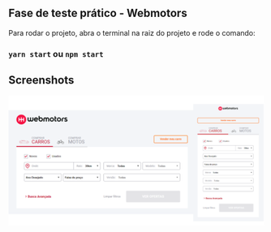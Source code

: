 ## Fase de teste prático - Webmotors

Para rodar o projeto, abra o terminal na raiz do projeto e rode o comando:

### `yarn start` ou `npm start`


## Screenshots

![Project Screenshot](https://github.com/OtavioBraga0/webmotors/blob/master/screeshots/Project.png "Project")

